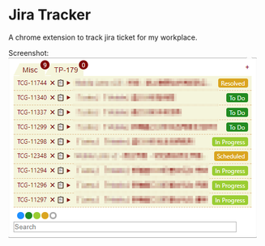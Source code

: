 # Jira Tracker 

A chrome extension to track jira ticket for my workplace.

Screenshot:  
![demo](demo.png)
